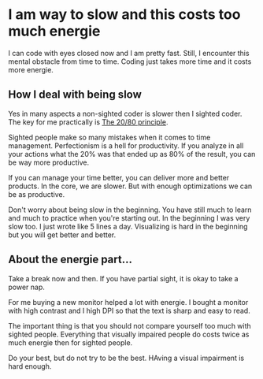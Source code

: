 # I am way to slow and this costs too much energie

I can code with eyes closed now and I am pretty fast.
Still, I encounter this mental obstacle from time to time.
Coding just takes more time and it costs more energie.

## How I deal with being slow

Yes in many aspects a non-sighted coder is slower then I sighted coder.
The key for me practically is [The 20/80 principle](https://www.youtube.com/watch?v=2YDR5-Mij1c).

Sighted people make so many mistakes when it comes to time management. 
Perfectionism is a hell for productivity. If you analyze in all your actions what the 20% was that ended up as 80% of the result, you can be way more productive.

If you can manage your time better, you can deliver more and better products.
In the core, we are slower. But with enough optimizations we can be as productive.

Don't worry about being slow in the beginning.
You have still much to learn and much to practice when you're starting out.
In the beginning I was very slow too. I just wrote like 5 lines a day. Visualizing is hard in the beginning but you will get better and better.


## About the energie part...

Take a break now and then.
If you have partial sight, it is okay to take a power nap.

For me buying a new monitor helped a lot with energie. 
I bought a monitor with high contrast and I high DPI so that the text is sharp and easy to read.

The important thing is that you should not compare yourself too much with sighted people.
Everything that visually impaired people do costs twice as much energie then for sighted people.

Do your best, but do not try to be the best. HAving a visual impairment is hard enough.

